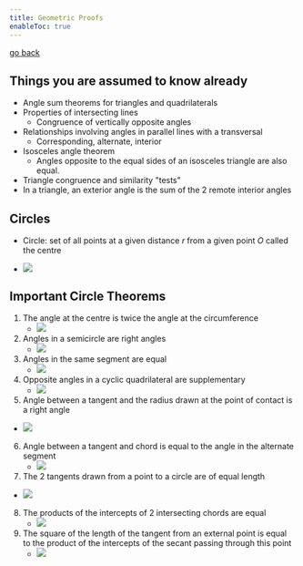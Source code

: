 ```yaml
---
title: Geometric Proofs
enableToc: true
---
```


[go back](archive/11Subjects/11Specialist.md)

## Things you are assumed to know already
- Angle sum theorems for triangles and quadrilaterals
- Properties of intersecting lines
	- Congruence of vertically opposite angles
- Relationships involving angles in parallel lines with a transversal
	- Corresponding, alternate, interior
- Isosceles angle theorem
	- Angles opposite to the equal sides of an isosceles triangle are also equal.
- Triangle congruence and similarity "tests"
- In a triangle, an exterior angle is the sum of the 2 remote interior angles

## Circles
- Circle: set of all points at a given distance $r$ from a given point $O$ called the centre

- ![](images/b4bbbc573524f46f529d0d0e8afff381-2780251658.jpg)

## Important Circle Theorems
1. The angle at the centre is twice the angle at the circumference
   - ![](images/circletheorem1.png)
2. Angles in a semicircle are right angles
   - ![](images/circleproof2.png)
3. Angles in the same segment are equal
   - ![](images/circleproof3.png)
4. Opposite angles in a cyclic quadrilateral are supplementary
   - ![](images/circleproof4.png)
5. Angle between a tangent and the radius drawn at the point of contact is a right angle 
  - ![](images/circleproof5.png)
6. Angle between a tangent and chord is equal to the angle in the alternate segment
   - ![](images/circleproof6.png)
7.  The 2 tangents drawn from a point to a circle are of equal length
   - ![](images/circleproof7.png)
8. The products of the intercepts of 2 intersecting chords are equal
   - ![](images/circleproof8.png)
9. The square of the length of the tangent from an external point is equal to the product of the intercepts of the secant passing through this point
   - ![](images/circleproof9.png)
   